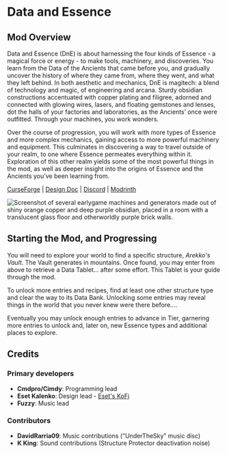 # Data and Essence
## Mod Overview
Data and Essence (DnE) is about harnessing the four kinds of Essence - a magical force or energy - to make tools, machinery, and discoveries. You learn from the Data of the Ancients that came before you, and gradually uncover the history of where they came from, where they went, and what they left behind.
In both aesthetic and mechanics, DnE is magitech: a blend of technology and magic, of engineering and arcana. Sturdy obsidian constructions accentuated with copper plating and filigree, adorned and connected with glowing wires, lasers, and floating gemstones and lenses, dot the halls of your factories and laboratories, as the Ancients’ once were outfitted. Through your machines, you work wonders.

Over the course of progression, you will work with more types of Essence and more complex mechanics, gaining access to more powerful machinery and equipment. This culminates in discovering a way to travel outside of your realm, to one where Essence permeates everything within it. Exploration of this other realm yields some of the most powerful things in the mod, as well as deeper insight into the origins of Essence and the Ancients you've been learning from.

[CurseForge](https://curseforge.com/minecraft/mc-mods/data-essence) | [Design Doc](https://docs.google.com/document/d/1jXmHCer-_6um1-AJRqcDkGYyKjpoGbhyEGBNibIRoIk/edit?tab=t.0) | [Discord](https://discord.gg/yjpMkxHhNJ) | [Modrinth](https://modrinth.com/project/data-essence)

![Screenshot of several earlygame machines and generators made out of shiny orange copper and deep purple obsidian, placed in a room with a translucent glass floor and otherworldly purple brick walls.](https://raw.githubusercontent.com/Cmdpro/Data-Essence/refs/heads/main/raw/images/earlygame_splash.png)

## Starting the Mod, and Progressing
You will need to explore your world to find a specific structure, *Arekko's Vault*. The Vault generates in mountains. Once found, you may enter from above to retrieve a Data Tablet... after some effort. This Tablet is your guide through the mod.

To unlock more entries and recipes, find at least one other structure type and clear the way to its Data Bank. Unlocking some entries may reveal things in the world that you never knew were there before....

Eventually you may unlock enough entries to advance in Tier, garnering more entries to unlock and, later on, new Essence types and additional places to explore.

## Credits
### Primary developers
- **Cmdpro/Cimdy**: Programming lead
- **Eset Kalenko**: Design lead - [Eset's KoFi](https://ko-fi.com/esetkalenko)
- **Fuzzy**: Music lead
### Contributors
- **DavidRarria09**: Music contributions ("UnderTheSky" music disc)
- **K King**: Sound contributions (Structure Protector deactivation noise)
